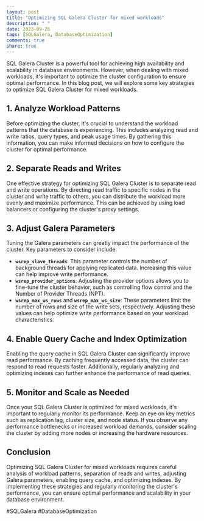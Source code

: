 ```yaml
---
layout: post
title: "Optimizing SQL Galera Cluster for mixed workloads"
description: " "
date: 2023-09-26
tags: [SQLGalera, DatabaseOptimization]
comments: true
share: true
---
```


SQL Galera Cluster is a powerful tool for achieving high availability and scalability in database environments. However, when dealing with mixed workloads, it's important to optimize the cluster configuration to ensure optimal performance. In this blog post, we will explore some key strategies to optimize SQL Galera Cluster for mixed workloads.

## 1. Analyze Workload Patterns

Before optimizing the cluster, it's crucial to understand the workload patterns that the database is experiencing. This includes analyzing read and write ratios, query types, and peak usage times. By gathering this information, you can make informed decisions on how to configure the cluster for optimal performance.

## 2. Separate Reads and Writes

One effective strategy for optimizing SQL Galera Cluster is to separate read and write operations. By directing read traffic to specific nodes in the cluster and write traffic to others, you can distribute the workload more evenly and maximize performance. This can be achieved by using load balancers or configuring the cluster's proxy settings.

## 3. Adjust Galera Parameters

Tuning the Galera parameters can greatly impact the performance of the cluster. Key parameters to consider include:

- **`wsrep_slave_threads`**: This parameter controls the number of background threads for applying replicated data. Increasing this value can help improve write performance.
- **`wsrep_provider_options`**: Adjusting the provider options allows you to fine-tune the cluster behavior, such as controlling flow control and the Number of Provider Threads (NPT).
- **`wsrep_max_ws_rows`** and **`wsrep_max_ws_size`**: These parameters limit the number of rows and size of the write sets, respectively. Adjusting these values can help optimize write performance based on your workload characteristics.

## 4. Enable Query Cache and Index Optimization

Enabling the query cache in SQL Galera Cluster can significantly improve read performance. By caching frequently accessed data, the cluster can respond to read requests faster. Additionally, regularly analyzing and optimizing indexes can further enhance the performance of read queries.

## 5. Monitor and Scale as Needed

Once your SQL Galera Cluster is optimized for mixed workloads, it's important to regularly monitor its performance. Keep an eye on key metrics such as replication lag, cluster size, and node status. If you observe any performance bottlenecks or increased workload demands, consider scaling the cluster by adding more nodes or increasing the hardware resources.

## Conclusion

Optimizing SQL Galera Cluster for mixed workloads requires careful analysis of workload patterns, separation of reads and writes, adjusting Galera parameters, enabling query cache, and optimizing indexes. By implementing these strategies and regularly monitoring the cluster's performance, you can ensure optimal performance and scalability in your database environment.

#SQLGalera #DatabaseOptimization